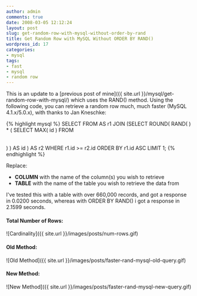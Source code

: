 ```yaml
---
author: admin
comments: true
date: 2008-03-05 12:12:24
layout: post
slug: get-random-row-with-mysql-without-order-by-rand
title: Get Random Row with MySQL Without ORDER BY RAND()
wordpress_id: 17
categories:
- mysql
tags:
- fast
- mysql
- random row
---
```


This is an update to a [previous post of mine]({{ site.url }}/mysql/get-random-row-with-mysql/) which uses the RAND() method. Using the following code, you can retrieve a random row much, much faster (MySQL 4.1.x/5.0.x), with thanks to Jan Kneschke:

{% highlight mysql %}
SELECT <COLUMN> FROM <TABLE> AS r1
JOIN (SELECT ROUND(
  RAND( ) * (
    SELECT MAX( id ) FROM <TABLE>)
  ) AS id
) AS r2
WHERE r1.id >= r2.id
ORDER BY r1.id ASC
LIMIT 1;
{% endhighlight %}

Replace:

* **COLUMN** with the name of the column(s) you wish to retrieve
* **TABLE** with the name of the table you wish to retrieve the data from

I've tested this with a table with over 660,000 records, and got a response in 0.0200 seconds, whereas with ORDER BY RAND() i got a response in 2.1599 seconds.

#### Total Number of Rows:

![Cardinality]({{ site.url }}/images/posts/num-rows.gif)

#### Old Method:

![Old Method]({{ site.url }}/images/posts/faster-rand-mysql-old-query.gif)

#### New Method:

![New Method]({{ site.url }}/images/posts/faster-rand-mysql-new-query.gif)
